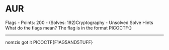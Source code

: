 # AUR

Flags - Points: 200 - (Solves: 192)Cryptography - Unsolved
Solve
Hints
What do the flags mean?
The flag is in the format PICOCTF{}

***

nomzis got it
PICOCTF{F1AG5AND5TUFF}
